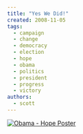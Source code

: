 ```yaml
---
title: "Yes We Did!"
created: 2008-11-05
tags:
  - campaign
  - change
  - democracy
  - election
  - hope
  - obama
  - politics
  - president
  - progress
  - victory
authors:
  - scott
---
```


[![Obama - Hope Poster](/images/2231258092_14782c913d_o.jpg)](http://www.flickr.com/photos/spaceninja/2231258092/)
